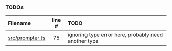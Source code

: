 ### TODOs
| Filename | line # | TODO
|:------|:------:|:------
| [src/prompter.ts](src/prompter.ts#L75) | 75 | ignoring type error here, probably need another type
